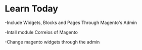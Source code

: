 # Learn Today

-Include Widgets, Blocks and Pages Through Magento's Admin

-Intall module Correios of Magento

-Change magento widgets through the admin
